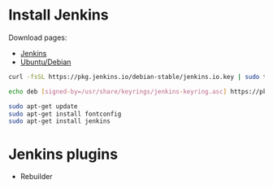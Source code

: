 # Install Jenkins
Download pages:
- [Jenkins](https://www.jenkins.io/download)
- [Ubuntu/Debian](https://pkg.jenkins.io/debian-stable)

```sh
curl -fsSL https://pkg.jenkins.io/debian-stable/jenkins.io.key | sudo tee /usr/share/keyrings/jenkins-keyring.asc > /dev/null

echo deb [signed-by=/usr/share/keyrings/jenkins-keyring.asc] https://pkg.jenkins.io/debian-stable binary/ | sudo tee /etc/apt/sources.list.d/jenkins.list > /dev/null

sudo apt-get update
sudo apt-get install fontconfig
sudo apt-get install jenkins
```

# Jenkins plugins
- Rebuilder
